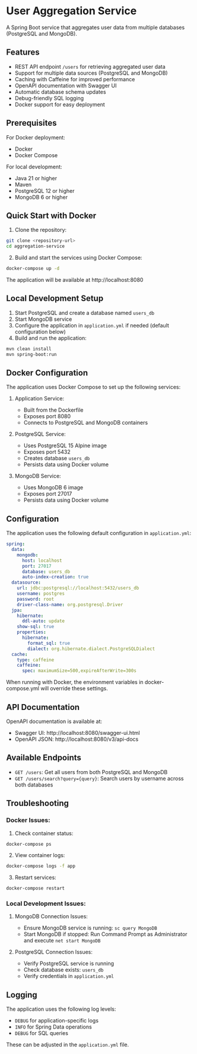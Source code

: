 # User Aggregation Service

A Spring Boot service that aggregates user data from multiple databases (PostgreSQL and MongoDB).

## Features

- REST API endpoint `/users` for retrieving aggregated user data
- Support for multiple data sources (PostgreSQL and MongoDB)
- Caching with Caffeine for improved performance
- OpenAPI documentation with Swagger UI
- Automatic database schema updates
- Debug-friendly SQL logging
- Docker support for easy deployment

## Prerequisites

For Docker deployment:
- Docker
- Docker Compose

For local development:
- Java 21 or higher
- Maven
- PostgreSQL 12 or higher
- MongoDB 6 or higher

## Quick Start with Docker

1. Clone the repository:
```bash
git clone <repository-url>
cd aggregation-service
```

2. Build and start the services using Docker Compose:
```bash
docker-compose up -d
```

The application will be available at http://localhost:8080

## Local Development Setup

1. Start PostgreSQL and create a database named `users_db`
2. Start MongoDB service
3. Configure the application in `application.yml` if needed (default configuration below)
4. Build and run the application:
```bash
mvn clean install
mvn spring-boot:run
```

## Docker Configuration

The application uses Docker Compose to set up the following services:

1. Application Service:
   - Built from the Dockerfile
   - Exposes port 8080
   - Connects to PostgreSQL and MongoDB containers

2. PostgreSQL Service:
   - Uses PostgreSQL 15 Alpine image
   - Exposes port 5432
   - Creates database `users_db`
   - Persists data using Docker volume

3. MongoDB Service:
   - Uses MongoDB 6 image
   - Exposes port 27017
   - Persists data using Docker volume

## Configuration

The application uses the following default configuration in `application.yml`:

```yaml
spring:
  data:
    mongodb:
      host: localhost
      port: 27017
      database: users_db
      auto-index-creation: true
  datasource:
    url: jdbc:postgresql://localhost:5432/users_db
    username: postgres
    password: root
    driver-class-name: org.postgresql.Driver
  jpa:
    hibernate:
      ddl-auto: update
    show-sql: true
    properties:
      hibernate:
        format_sql: true
        dialect: org.hibernate.dialect.PostgreSQLDialect
  cache:
    type: caffeine
    caffeine:
      spec: maximumSize=500,expireAfterWrite=300s
```

When running with Docker, the environment variables in docker-compose.yml will override these settings.

## API Documentation

OpenAPI documentation is available at:
- Swagger UI: http://localhost:8080/swagger-ui.html
- OpenAPI JSON: http://localhost:8080/v3/api-docs

## Available Endpoints

- `GET /users`: Get all users from both PostgreSQL and MongoDB
- `GET /users/search?query={query}`: Search users by username across both databases

## Troubleshooting

### Docker Issues:
1. Check container status:
```bash
docker-compose ps
```

2. View container logs:
```bash
docker-compose logs -f app
```

3. Restart services:
```bash
docker-compose restart
```

### Local Development Issues:

1. MongoDB Connection Issues:
   - Ensure MongoDB service is running: `sc query MongoDB`
   - Start MongoDB if stopped: Run Command Prompt as Administrator and execute `net start MongoDB`

2. PostgreSQL Connection Issues:
   - Verify PostgreSQL service is running
   - Check database exists: `users_db`
   - Verify credentials in `application.yml`

## Logging

The application uses the following log levels:
- `DEBUG` for application-specific logs
- `INFO` for Spring Data operations
- `DEBUG` for SQL queries

These can be adjusted in the `application.yml` file.
